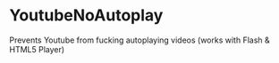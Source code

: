 YoutubeNoAutoplay
=================

Prevents Youtube from fucking autoplaying videos (works with Flash &amp; HTML5 Player)
